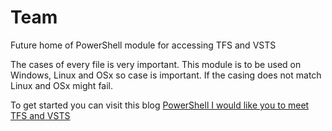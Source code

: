 # Team
Future home of PowerShell module for accessing TFS and VSTS

The cases of every file is very important. This module is to be used on Windows, Linux and OSx so case is important.  If the casing does not match Linux and OSx might fail.

To get started you can visit this blog [PowerShell I would like you to meet TFS and VSTS](http://www.donovanbrown.com/post/PowerShell-I-would-like-you-to-meet-TFS-and-VSTS)
